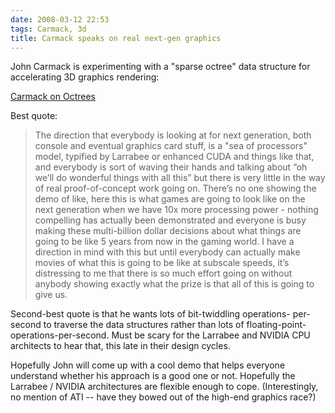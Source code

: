 ```yaml
---
date: 2008-03-12 22:53
tags: Carmack, 3d
title: Carmack speaks on real next-gen graphics
---
```


John Carmack is experimenting with a "sparse octree" data structure for
accelerating 3D graphics rendering:

[Carmack on Octrees](http://www.pcper.com/article.php?aid=532&type=overview)

Best quote:

> The direction that everybody is looking at for next generation, both console and
> eventual graphics card stuff, is a "sea of processors" model, typified by
> Larrabee or enhanced CUDA and things like that, and everybody is sort of
> waving their hands and talking about “oh we’ll do wonderful things with all
> this” but there is very little in the way of real proof-of-concept work going
> on. There’s no one showing the demo of like, here this is what games are going
> to look like on the next generation when we have 10x more processing power -
> nothing compelling has actually been demonstrated and everyone is busy making
> these multi-billion dollar decisions about what things are going to be like 5
> years from now in the gaming world. I have a direction in mind with this but
> until everybody can actually make movies of what this is going to be like at
> subscale speeds, it’s distressing to me that there is so much effort going on
> without anybody showing exactly what the prize is that all of this is going to
> give us.

Second-best quote is that he wants lots of bit-twiddling operations-
per-second to traverse the data structures rather than lots of floating-point-
operations-per-second. Must be scary for the Larrabee and NVIDIA CPU
architects to hear that, this late in their design cycles.

Hopefully John will come up with a cool demo that helps everyone understand whether his approach
is a good one or not. Hopefully the Larrabee / NVIDIA architectures are
flexible enough to cope. (Interestingly, no mention of ATI -- have they bowed
out of the high-end graphics race?)
